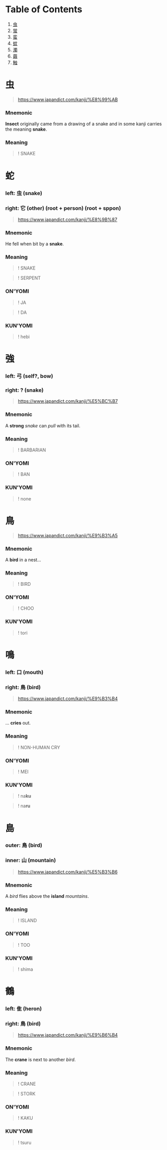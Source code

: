 # Table of Contents

1. [虫](#虫)
2. [蛍](#蛍)
3. [蛮](#蛮)
4. [蚊](#蚊)
5. [濁](#濁)
6. [繭](#繭)
7. [触](#触)


# 虫
> https://www.japandict.com/kanji/%E8%99%AB

### Mnemonic
**Insect** originally came from a drawing of a snake and in some kanji carries the meaning **snake**.

### Meaning
>! SNAKE


# 蛇
### left: 虫 (snake)
### right: 它 (other) (root + person) (root + sppon)
> https://www.japandict.com/kanji/%E8%9B%87

### Mnemonic
He fell when bit by a **snake**.

### Meaning
>! SNAKE

>! SERPENT

### ON'YOMI
>! JA

>! DA

### KUN'YOMI
>! hebi


# 強
### left: 弓 (self?, bow)
### right: ? (snake)
> https://www.japandict.com/kanji/%E5%BC%B7

### Mnemonic
A **strong** _snake_ can _pull_ with its tail.

### Meaning
>! BARBARIAN

### ON'YOMI
>! BAN

### KUN'YOMI
>! none


# 鳥
> https://www.japandict.com/kanji/%E9%B3%A5

### Mnemonic
A **bird** in a nest...

### Meaning
>! BIRD

### ON'YOMI
>! CHOO

### KUN'YOMI
>! tori


# 鳴
### left: 口 (mouth)
### right: 鳥 (bird)
> https://www.japandict.com/kanji/%E9%B3%B4

### Mnemonic
... **cries** out.

### Meaning
>! NON-HUMAN CRY

### ON'YOMI
>! MEI

### KUN'YOMI
>! na**ku**

>! na**ru**


# 島
### outer: 鳥 (bird)
### inner: 山 (mountain)
> https://www.japandict.com/kanji/%E5%B3%B6

### Mnemonic
A _bird_ flies above the **island** _mountains_.

### Meaning
>! ISLAND

### ON'YOMI
>! TOO

### KUN'YOMI
>! shima


# 鶴
### left: 隹 (heron)
### right: 鳥 (bird)
> https://www.japandict.com/kanji/%E9%B6%B4

### Mnemonic
The **crane** is next to another _bird_.

### Meaning
>! CRANE

>! STORK

### ON'YOMI
>! KAKU

### KUN'YOMI
>! tsuru
